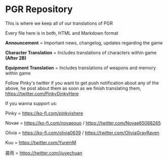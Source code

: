 # PGR Repository

This is where we keep all of our translations of PGR

Every file here is in both, HTML and Markdown format



**Announcement** = Important news, changelog, updates regarding the game

**Character Translation** = Includes translations of characters within game **(After 2B)**

**Equipment Translation** = Includes translations of weapons and memory within game


Follow Pinky's twitter if you want to get push notification about any of the above, he post about them as soon as we finish translating them, https://twitter.com/PinkyDinkyHere



If you wanna support us:

Pinky = https://ko-fi.com/pinkyishere

Novae = https://ko-fi.com/novaeouo / https://twitter.com/Novae65068265

Olivia = https://ko-fi.com/olivia0639 / https://twitter.com/OliviaGrayRaven

Kuu = https://twitter.com/YureinM 

晨雨 = https://twitter.com/jiuyechuan
